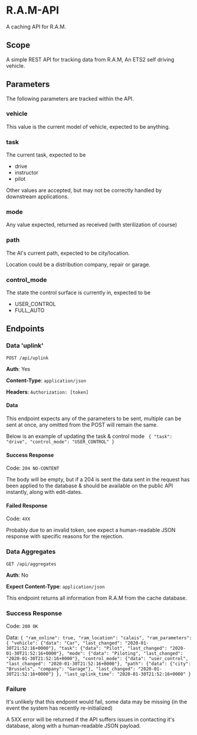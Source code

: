 # R.A.M-API
A caching API for R.A.M.

## Scope

A simple REST API for tracking data from R.A.M, An ETS2 self driving vehicle.

## Parameters

The following parameters are tracked within the API.

### vehicle

This value is the current model of vehicle, expected to be anything.

### task

The current task, expected to be 

- drive
- instructor
- pilot

Other values are accepted, but may not be correctly handled by downstream applications.

### mode

Any value expected, returned as received (with sterilization of course)

### path

The AI's current path, expected to be city/location.

Location could be a distribution company, repair or garage.

### control_mode

The state the control surface is currently in, expected to be 

- USER_CONTROL
- FULL_AUTO

## Endpoints

### Data 'uplink'

`POST /api/uplink`

**Auth**: Yes

**Content-Type**: `application/json`

**Headers**: `Authorization: [token]`

#### Data

This endpoint expects any of the parameters to be sent, multiple can be sent at once, any omitted from the POST
will remain the same. 

Below is an example of updating the task & control mode
` 
{
    "task": "drive",
    "control_mode": "USER_CONTROL"
}
`

#### Success Response

Code: `204 NO-CONTENT`

The body will be empty, but if a 204 is sent the data sent in the request has been applied to the database & should be 
available on the public API instantly, along with edit-dates.

#### Failed Response

Code: `4XX`

Probably due to an invalid token, see expect a human-readable JSON response with specific reasons for the rejection.

### Data Aggregates

`GET /api/aggregates`

**Auth**: No

**Expect Content-Type**: `application/json`

This endpoint returns all information from R.A.M from the cache database.

### Success Response

Code: `200 OK`

Data:
`
{
    "ram_online": true,
    "ram_location": "calais",
    "ram_parameters": {
        "vehicle": {"data": "Car", "last_changed": "2020-01-30T21:52:16+0000"},
        "task": {"data": "Pilot", "last_changed": "2020-01-30T21:52:16+0000"},
        "mode": {"data": "Piloting", "last_changed": "2020-01-30T21:52:16+0000"},
        "control_mode": {"data": "user_control", "last_changed": "2020-01-30T21:52:16+0000"},
        "path": {"data": {"city": "Brussels", "company": "Garage"}, "last_changed": "2020-01-30T21:52:16+0000"}
    },
    "last_uplink_time": "2020-01-30T21:52:16+0000"
}
`

### Failure

It's unlikely that this endpoint would fail, some data may be missing (in the event the system has recently re-initialized)

A 5XX error will be returned if the API suffers issues in contacting it's database, along with a human-readable JSON payload.